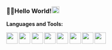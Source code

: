 ### 👋✨Hello World!<code><img height="18" width="20" src="https://joaocouto-espinho.com/img-places/globe-rotat.gif"></code>

<!--
- Computer science student 
**nayaranunes/nayaranunes** is a ✨ _special_ ✨ repository because its `README.md` (this file) appears on your GitHub profile.
-->

<p><strong>Languages and Tools:<p><strong>
<code><img height="30" src="https://cdn.iconscout.com/icon/free/png-256/java-23-225999.png"></code>
<code><img height="30" src="https://cdn.iconscout.com/icon/free/png-512/c-programming-569564.png"></code>
<code><img height="30" src="https://cdn.iconscout.com/icon/free/png-512/docker-226091.png"></code>
<code><img height="30" src="https://cdn.iconscout.com/icon/free/png-512/postgresql-5-569524.png"></code>
<code><img height="30" src="https://chocolatey.org/content/packageimages/vscode-spring-boot.1.19.0.png"></code>
<code><img height="30" src="https://docs.spring.io/spring/docs/current/spring-framework-reference/pdf/favicon.ico"></code>
<code><img height="30" src="https://cdn.iconscout.com/icon/free/png-256/github-170-1175028.png"></code>
<code><img height="30" src="https://cdn.iconscout.com/icon/free/png-256/intellij-idea-569199.png"></code> 

<!--
![Nayara GitHub Stats](https://github-readme-stats.vercel.app/api?username=nayaranunes&show_icons=true)
-->
